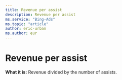 ```yaml
---
title: Revenue per assist
description: Revenue per assist
ms.service: "Bing-Ads"
ms.topic: "article"
author: eric-urban
ms.author: eur
---
```


# Revenue per assist

**What it is:**     Revenue divided by the number of assists.


